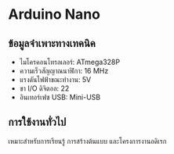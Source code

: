 # Arduino Nano

## ข้อมูลจำเพาะทางเทคนิค

- ไมโครคอนโทรลเลอร์: ATmega328P
- ความเร็วสัญญาณนาฬิกา: 16 MHz
- แรงดันไฟฟ้าขณะทำงาน: 5V
- ขา I/O ดิจิตอล: 22
- อินเทอร์เฟซ USB: Mini-USB

## การใช้งานทั่วไป

เหมาะสำหรับการเรียนรู้ การสร้างต้นแบบ และโครงการงานอดิเรก
